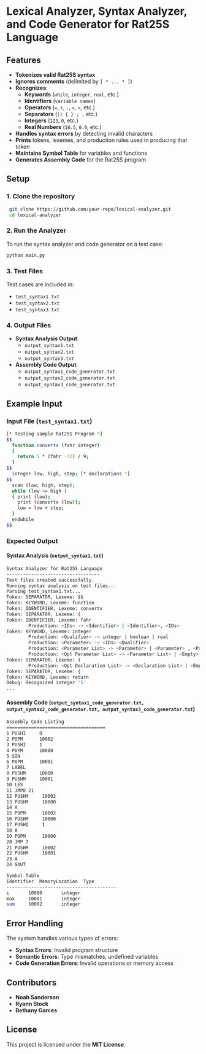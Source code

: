 # Lexical Analyzer, Syntax Analyzer, and Code Generator for Rat25S Language

## Features
- **Tokenizes valid Rat25S syntax**
- **Ignores comments** (delimited by `[ * ... * ]`)
- **Recognizes**:
  - **Keywords** (`while`, `integer`, `real`, etc.)
  - **Identifiers** (`variable names`)
  - **Operators** (`=`, `+`, `-`, `<`, `>`, etc.)
  - **Separators** (`() { } ; ,` etc.)
  - **Integers** (`123`, `0`, etc.)
  - **Real Numbers** (`10.5`, `0.0`, etc.)
- **Handles syntax errors** by detecting invalid characters
- **Prints** tokens, lexemes, and production rules used in producing that token
- **Maintains Symbol Table** for variables and functions
- **Generates Assembly Code** for the Rat25S program

## Setup
### **1. Clone the repository**
```sh
 git clone https://github.com/your-repo/lexical-analyzer.git
 cd lexical-analyzer
```

### **2. Run the Analyzer**
To run the syntax analyzer and code generator on a test case:
```sh
python main.py
```

### **3. Test Files**
Test cases are included in:
- `test_syntax1.txt`
- `test_syntax2.txt`
- `test_syntax3.txt`

### **4. Output Files**
- **Syntax Analysis Output**:
  - `output_syntax1.txt`
  - `output_syntax2.txt`
  - `output_syntax3.txt`
- **Assembly Code Output**:
  - `output_syntax1_code_generator.txt`
  - `output_syntax2_code_generator.txt`
  - `output_syntax3_code_generator.txt`

## Example Input
### **Input File (`test_syntax1.txt`)**
```sh
[* Testing sample Rat25S Program *]
$$
  function convertx (fahr integer)
  {
    return 5 * (fahr -32) / 9;
  }
$$
  integer low, high, step; [* declarations *]
$$
  scan (low, high, step);
  while (low <= high )
  { print (low);
    print (convertx (low));
    low = low + step;
  }
  endwhile
$$
```

### **Expected Output**
#### **Syntax Analysis (`output_syntax1.txt`)**
```sh
Syntax Analyzer for Rat25S Language
----------------------------------
Test files created successfully.
Running syntax analysis on test files...
Parsing test_syntax1.txt...
Token: SEPARATOR, Lexeme: $$
Token: KEYWORD, Lexeme: function
Token: IDENTIFIER, Lexeme: convertx
Token: SEPARATOR, Lexeme: (
Token: IDENTIFIER, Lexeme: fahr
        Production: <IDs> -> <Identifier> | <Identifier>, <IDs>
Token: KEYWORD, Lexeme: integer
        Production: <Qualifier> -> integer | boolean | real
        Production: <Parameter> -> <IDs> <Qualifier>
        Production: <Parameter List> -> <Parameter> | <Parameter> , <Parameter List>
        Production: <Opt Parameter List> -> <Parameter List> | <Empty>
Token: SEPARATOR, Lexeme: )
        Production: <Opt Declaration List> -> <Declaration List> | <Empty>
Token: SEPARATOR, Lexeme: {
Token: KEYWORD, Lexeme: return
Debug: Recognized integer '5'
...
```

#### **Assembly Code (`output_syntax1_code_generator.txt, output_syntax2_code_generator.txt, output_syntax3_code_generator.txt`)**
```sh
Assembly Code Listing
====================================
1 PUSHI     0
2 POPM      10002
3 PUSHI     1
4 POPM      10000
5 SIN
6 POPM      10001
7 LABEL
8 PUSHM     10000
9 PUSHM     10001
10 LES
11 JMP0 21
12 PUSHM     10002
13 PUSHM     10000
14 A
15 POPM      10002
16 PUSHM     10000
17 PUSHI     1
18 A
19 POPM      10000
20 JMP 7
21 PUSHM     10002
22 PUSHM     10001
23 A
24 SOUT

Symbol Table
Identifier	MemoryLocation	Type
----------------------------------------
i		10000		integer
max		10001		integer
sum		10002		integer

```

## Error Handling
The system handles various types of errors:
- **Syntax Errors**: Invalid program structure
- **Semantic Errors**: Type mismatches, undefined variables
- **Code Generation Errors**: Invalid operations or memory access

## Contributors
- **Noah Sanderson**
- **Ryann Stock**
- **Bethany Garces**

## License
This project is licensed under the **MIT License**.
